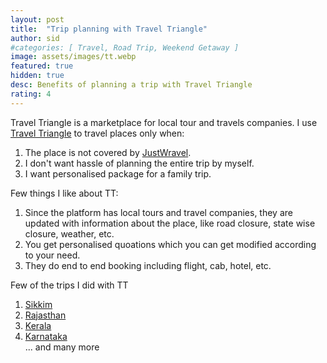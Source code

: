 ```yaml
---
layout: post
title:  "Trip planning with Travel Triangle"
author: sid
#categories: [ Travel, Road Trip, Weekend Getaway ]
image: assets/images/tt.webp
featured: true
hidden: true
desc: Benefits of planning a trip with Travel Triangle
rating: 4
---
```


Travel Triangle is a marketplace for local tour and travels companies. I use [Travel Triangle](https://traveltriangle.com/) to travel places only when:

1. The place is not covered by [JustWravel](https://www.justwravel.com/).
2. I don't want hassle of planning the entire trip by myself.
3. I want personalised package for a family trip.

Few things I like about TT:
1. Since the platform has local tours and travel companies, they are updated with information about the place, like road closure, state wise closure, weather, etc.
2. You get personalised quoations which you can get modified according to your need.
3. They do end to end booking including flight, cab, hotel, etc.

Few of the trips I did with TT
1. [Sikkim](https://traveltriangle.com/agents/343038343731332d53696b-sikkim-hills-tours-and-travels)
2. [Rajasthan](https://traveltriangle.com/agents/323139323933372d547269-trippy-holidays)
3. [Kerala](https://traveltriangle.com/agents/3139383738372d736b79-sky-tours-and-travel-com)
4. [Karnataka](https://traveltriangle.com/agents/363237303139382d545241-TRAVEL-CORP-HOSPITALITY-SERVICES)
<br/>... and many more